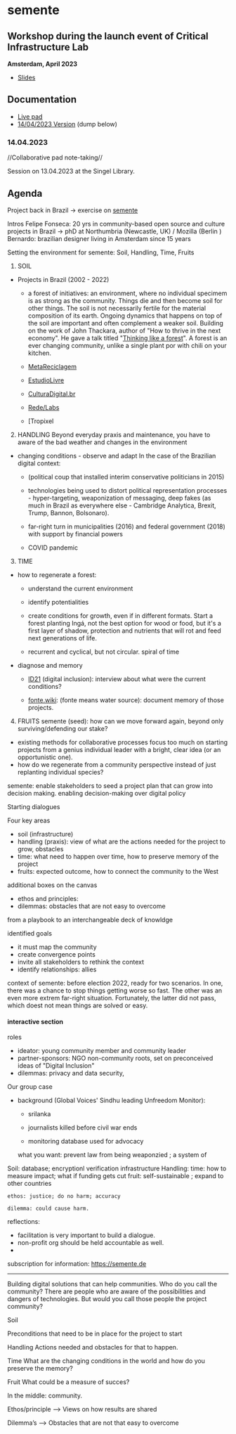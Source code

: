 # semente

## Workshop during the launch event of Critical Infrastructure Lab

**Amsterdam, April 2023**

 - [Slides](23_critical_infra_slides.pdf)

## Documentation

 - [Live pad](https://pad.puscii.nl/p/infralab-semente)
 - [14/04/2023 Version](https://pad.puscii.nl/p/infralab-semente/timeslider#2725) (dump below)

### 14.04.2023

//Collaborative pad note-taking//

Session on 13.04.2023 at the Singel Library.

## Agenda

Project back in Brazil -> exercise on [semente](https://semente.de)

Intros
Felipe Fonseca: 20 yrs in community-based open source and culture projects in Brazil -> phD at Northumbria (Newcastle, UK) / Mozilla (Berlin )
Bernardo: brazilian designer living  in Amsterdam  since 15 years


Setting the environment for semente: Soil, Handling, Time, Fruits

1. SOIL
- Projects in Brazil (2002 - 2022)

    - a forest of initiatives: an environment, where no individual specimem is as strong as the community. Things die and then become soil for other things. The soil is not necessarily fertile for the material composition of its earth. Ongoing dynamics that happens on top of the soil are important and often complement a weaker soil. Building on the work of John Thackara, author of "How to thrive in the next economy". He gave a talk titled "[Thinking like a forest](https://www.youtube.com/watch?v=JDd7J-CLlxg)". A forest is an ever changing community, unlike a single plant por with chili on your kitchen.


    - [MetaReciclagem](metareciclagem.github.io/)

    - [EstudioLivre](estudiolivre.org/)

    - [CulturaDigital.br](https://web.archive.org/web/*/https://culturadigital.br/)

    - [Rede/Labs](https://redelabs-org.github.io/)

    - [Tropixel


2. HANDLING Beyond everyday praxis and maintenance, you have to aware of the bad weather and changes in the environment
- changing conditions - observe and adapt
In the case of the Brazilian digital context:

    - (political coup that installed interim conservative politicians in 2015)

    - technologies being used to distort political representation processes - hyper-targeting, weaponization of messaging, deep fakes (as much in Brazil as everywhere else - Cambridge Analytica, Brexit, Trump, Bannon, Bolsonaro).

    - far-right turn in municipalities (2016) and federal government (2018) with support by financial powers

    - COVID pandemic


3. TIME
- how to regenerate a forest:

    - understand the current environment

    - identify potentialities

    - create conditions for growth, even if in different formats. Start a forest planting Ingá, not the best option for wood or food, but it's a first layer of shadow, protection and nutrients that will rot and feed next generations of life.

    - recurrent and cyclical, but not circular. spiral of time

- diagnose and memory

    - [ID21](https://fonte.wiki/id21) (digital inclusion): interview about what were the current conditions?

    - [fonte.wiki](https://fonte.wiki): (fonte means water source): document memory of those projects.


4. FRUITS
semente (seed): how can we move forward again, beyond only surviving/defending our stake?
- existing methods for collaborative processes focus too much on starting projects from a genius individual leader with a bright, clear idea (or an opportunistic one).
- how do we regenerate from a community perspective instead of just replanting individual species?


semente: enable stakeholders to seed a project plan that can grow into decision making.
enabling decision-making over digital policy

Starting dialogues

Four key areas
- soil (infrastructure)
- handling (praxis): view of what are the actions needed for the project to grow, obstacles
- time: what need to happen over time, how to preserve memory of the project
- fruits: expected outcome, how to connect the community to the West

additional boxes on the canvas
- ethos and principles:
- dilemmas: obstacles that are not easy to overcome

from a playbook to an interchangeable deck of knowldge

identified goals
- it must map the community
- create convergence points
- invite all stakeholders to rethink the context
- identify relationships: allies

context of semente: before election 2022, ready for two scenarios. In  one, there was a chance to stop things getting worse so fast. The other was an even more extrem far-right situation. Fortunately, the latter did not pass, which doest not mean things are solved or easy.

#### interactive section
roles
- ideator: young community member and community leader
- partner-sponsors: NGO non-community roots, set on preconceived ideas of "Digital Inclusion"
- dilemmas: privacy and data security,


Our group case
- background (Global Voices' Sindhu leading Unfreedom Monitor):

    - srilanka

    - journalists killed before civil war ends

    - monitoring database used for advocacy

    what you want: prevent law from being weaponzied ; a system of


Soil: database; encryptionl verification infrastructure
Handling:
time: how to measure impact; what if funding gets cut
fruit: self-sustainable ; expand to other countries

    ethos: justice; do no harm; accuracy

    dilemma: could cause harm.


reflections:
- facilitation is very important to build a dialogue.
- non-profit org should be held accountable as well.
-

subscription for information: https://semente.de

---------------

Building digital solutions that can help communities. Who do you call the community? There are people who are aware of the possibilities and dangers of technologies. But would you call those people the project community?

Soil

Preconditions that need to be in place for the project to start

Handling
Actions needed and obstacles for that to happen.

Time
What are the changing conditions in the world and how do you preserve the memory?

Fruit
What could be a measure of succes?

In the middle: community.

Ethos/principle
—> Views on how results are shared

Dilemma’s
—> Obstacles that are not that easy to overcome
